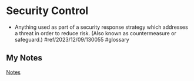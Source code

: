 # Security Control
- Anything used as part of a security response strategy which addresses a threat in order to reduce risk. (Also known as countermeasure or safeguard.) #ref/2023/12/09/130055 #glossary 
## My Notes
[Notes](mynotes/security-control-notes.md)
